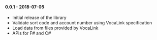 #### 0.0.1 - 2018-07-05
* Initial release of the library
* Validate sort code and account number using VocaLink specification
* Load data from files provided by VocaLink
* APIs for F# and C#
